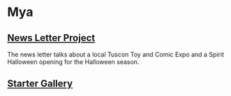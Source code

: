 <h1>Mya</h1>

  <h2><a href="code_projects/news_letter_website.html" target="_self">News Letter Project</a></h2>
      <p>The news letter talks about a local Tuscon Toy and Comic Expo and a Spirit Halloween opening for the Halloween season.</p>

  <h2><a href="starter_gallery_website.html" target="_self">Starter Gallery</a></h2>
